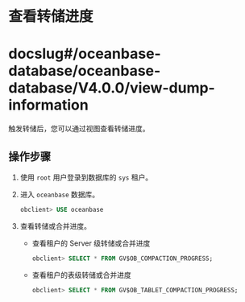 # 查看转储进度

# docslug#/oceanbase-database/oceanbase-database/V4.0.0/view-dump-information

触发转储后，您可以通过视图查看转储进度。

## 操作步骤

1. 使用 `root` 用户登录到数据库的 `sys` 租户。

2. 进入 `oceanbase` 数据库。

   ```sql
   obclient> USE oceanbase
   ```

3. 查看转储或合并进度。

   * 查看租户的 Server 级转储或合并进度

      ```sql
      obclient> SELECT * FROM GV$OB_COMPACTION_PROGRESS;
      ```

   * 查看租户的表级转储或合并进度

      ```sql
      obclient> SELECT * FROM GV$OB_TABLET_COMPACTION_PROGRESS;
      ```
